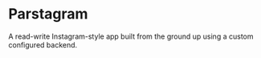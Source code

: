 # Parstagram
A read-write Instagram-style app built from the ground up using a custom configured backend.
